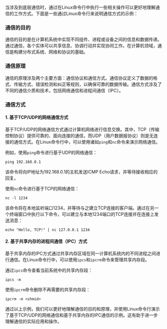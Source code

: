 
当涉及到底层通信时，通过在Linux命令行中执行一些相关操作可以更好地理解通信的工作方式。下面是一些通过Linux命令行来说明通信方式的示例：

### 通信的目的
通信的目的是在计算机系统中实现不同组件、进程或设备之间的信息和数据传递。通过通信，各个实体可以共享信息、协调行动并实现协同工作。在计算机领域，通信是构建分布式系统、网络和协议的基础。

### 通信原理
通信的原理涉及两个主要方面：通信协议和通信方式。通信协议定义了数据的格式、传输方式、错误检测和纠正等规则，以确保可靠的数据传输。通信方式涉及了不同的通信介质和技术，包括网络通信和进程间通信（IPC）。

### 通信方式

#### 1. 基于TCP/UDP的网络通信方式

基于TCP/UDP的网络通信方式通过计算机网络进行信息交换。其中，TCP（传输控制协议）提供可靠的、面向连接的通信，而UDP（用户数据报协议）则是无连接的通信方式。在Linux命令行中，可以使用诸如`ping`和`nc`命令来演示网络通信。

例如，使用`ping`命令进行基于UDP的网络通信：
```
ping 192.168.0.1
```
该命令将向IP地址为192.168.0.1的主机发送ICMP Echo请求，并等待接收相应的回复。

使用`nc`命令进行基于TCP的网络通信：
```
nc -l 1234
```
该命令将在本地监听端口1234，并等待与之建立TCP连接的客户端。通过在另一个终端窗口中执行以下命令，可以建立与本地1234端口的TCP连接并在连接上发送消息：
```
echo "Hello, TCP!" | nc 127.0.0.1 1234
```

#### 2. 基于共享内存的进程间通信（IPC）方式

基于共享内存的IPC方式通过共享内存区域在同一计算机系统内的不同进程之间进行通信。在Linux命令行中，可以使用`ipcs`和`ipcrm`命令来管理共享内存段。

通过`ipcs`命令查看当前系统中的共享内存段：
```
ipcs -m
```
使用`ipcrm`命令删除不再需要的共享内存段：
```
ipcrm -m <shmid>
```

通过以上示例，我们可以更好地理解通信的目的和原理，并使用Linux命令行演示了基于TCP/UDP的网络通信和基于共享内存的IPC通信的示例。这有助于进一步理解通信的实际应用和操作。
